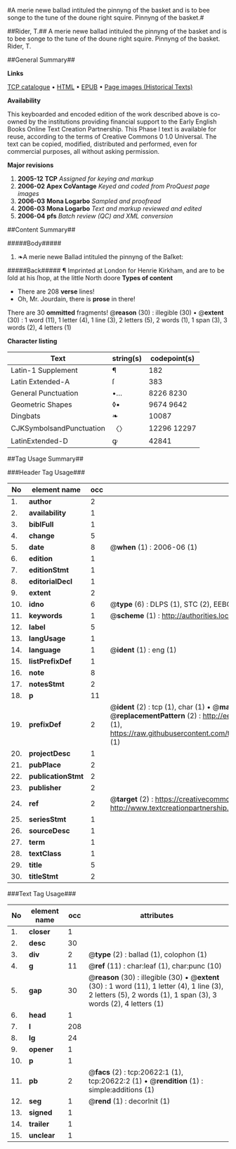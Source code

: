 #A merie newe ballad intituled the pinnyng of the basket and is to bee songe to the tune of the doune right squire. Pinnyng of the basket.#

##Rider, T.##
A merie newe ballad intituled the pinnyng of the basket and is to bee songe to the tune of the doune right squire.
Pinnyng of the basket.
Rider, T.

##General Summary##

**Links**

[TCP catalogue](http://www.ota.ox.ac.uk/tcp/)  • 
[HTML](http://tei.it.ox.ac.uk/tcp/Texts-HTML/free/A10/A10767.html)  • 
[EPUB](http://tei.it.ox.ac.uk/tcp/Texts-EPUB/free/A10/A10767.epub) • 
[Page images (Historical Texts)](https://data.historicaltexts.jisc.ac.uk/view?pubId=eebo-99855149e&pageId=eebo-99855149e-20622-1)

**Availability**

This keyboarded and encoded edition of the
	       work described above is co-owned by the institutions
	       providing financial support to the Early English Books
	       Online Text Creation Partnership. This Phase I text is
	       available for reuse, according to the terms of Creative
	       Commons 0 1.0 Universal. The text can be copied,
	       modified, distributed and performed, even for
	       commercial purposes, all without asking permission.

**Major revisions**

1. __2005-12__ __TCP__ *Assigned for keying and markup*
1. __2006-02__ __Apex CoVantage__ *Keyed and coded from ProQuest page images*
1. __2006-03__ __Mona Logarbo__ *Sampled and proofread*
1. __2006-03__ __Mona Logarbo__ *Text and markup reviewed and edited*
1. __2006-04__ __pfs__ *Batch review (QC) and XML conversion*

##Content Summary##

#####Body#####

1. ❧A merie newe Ballad intituled the pinnyng of the Baſket:

#####Back#####
¶ Imprinted at London for Henrie Kirkham, and are to be ſold at his ſhop, at the little North doore 
**Types of content**

  * There are 208 **verse** lines!
  * Oh, Mr. Jourdain, there is **prose** in there!

There are 30 **ommitted** fragments! 
 @__reason__ (30) : illegible (30)  •  @__extent__ (30) : 1 word (11), 1 letter (4), 1 line (3), 2 letters (5), 2 words (1), 1 span (3), 3 words (2), 4 letters (1)

**Character listing**


|Text|string(s)|codepoint(s)|
|---|---|---|
|Latin-1 Supplement|¶|182|
|Latin Extended-A|ſ|383|
|General Punctuation|•…|8226 8230|
|Geometric Shapes|◊▪|9674 9642|
|Dingbats|❧|10087|
|CJKSymbolsandPunctuation|〈〉|12296 12297|
|LatinExtended-D|ꝙ|42841|

##Tag Usage Summary##

###Header Tag Usage###

|No|element name|occ|attributes|
|---|---|---|---|
|1.|__author__|2||
|2.|__availability__|1||
|3.|__biblFull__|1||
|4.|__change__|5||
|5.|__date__|8| @__when__ (1) : 2006-06 (1)|
|6.|__edition__|1||
|7.|__editionStmt__|1||
|8.|__editorialDecl__|1||
|9.|__extent__|2||
|10.|__idno__|6| @__type__ (6) : DLPS (1), STC (2), EEBO-CITATION (1), PROQUEST (1), VID (1)|
|11.|__keywords__|1| @__scheme__ (1) : http://authorities.loc.gov/ (1)|
|12.|__label__|5||
|13.|__langUsage__|1||
|14.|__language__|1| @__ident__ (1) : eng (1)|
|15.|__listPrefixDef__|1||
|16.|__note__|8||
|17.|__notesStmt__|2||
|18.|__p__|11||
|19.|__prefixDef__|2| @__ident__ (2) : tcp (1), char (1)  •  @__matchPattern__ (2) : ([0-9\-]+):([0-9IVX]+) (1), (.+) (1)  •  @__replacementPattern__ (2) : http://eebo.chadwyck.com/downloadtiff?vid=$1&page=$2 (1), https://raw.githubusercontent.com/textcreationpartnership/Texts/master/tcpchars.xml#$1 (1)|
|20.|__projectDesc__|1||
|21.|__pubPlace__|2||
|22.|__publicationStmt__|2||
|23.|__publisher__|2||
|24.|__ref__|2| @__target__ (2) : https://creativecommons.org/publicdomain/zero/1.0/ (1), http://www.textcreationpartnership.org/docs/. (1)|
|25.|__seriesStmt__|1||
|26.|__sourceDesc__|1||
|27.|__term__|1||
|28.|__textClass__|1||
|29.|__title__|5||
|30.|__titleStmt__|2||


###Text Tag Usage###

|No|element name|occ|attributes|
|---|---|---|---|
|1.|__closer__|1||
|2.|__desc__|30||
|3.|__div__|2| @__type__ (2) : ballad (1), colophon (1)|
|4.|__g__|11| @__ref__ (11) : char:leaf (1), char:punc (10)|
|5.|__gap__|30| @__reason__ (30) : illegible (30)  •  @__extent__ (30) : 1 word (11), 1 letter (4), 1 line (3), 2 letters (5), 2 words (1), 1 span (3), 3 words (2), 4 letters (1)|
|6.|__head__|1||
|7.|__l__|208||
|8.|__lg__|24||
|9.|__opener__|1||
|10.|__p__|1||
|11.|__pb__|2| @__facs__ (2) : tcp:20622:1 (1), tcp:20622:2 (1)  •  @__rendition__ (1) : simple:additions (1)|
|12.|__seg__|1| @__rend__ (1) : decorInit (1)|
|13.|__signed__|1||
|14.|__trailer__|1||
|15.|__unclear__|1||
